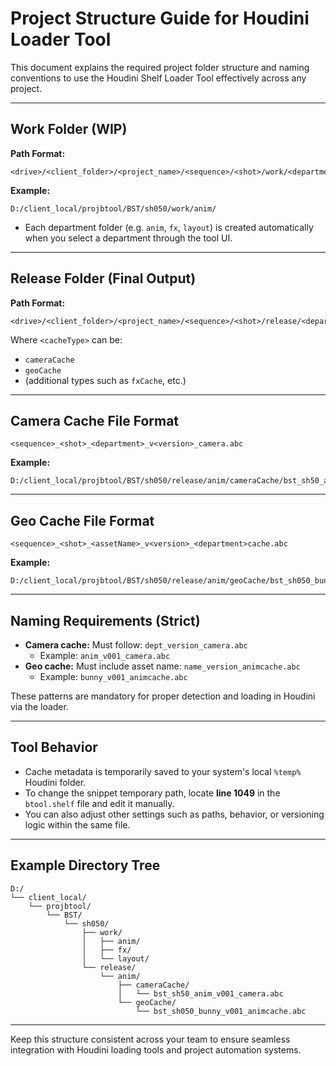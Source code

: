 # Project Structure Guide for Houdini Loader Tool

This document explains the required project folder structure and naming conventions to use the Houdini Shelf Loader Tool effectively across any project.

---

## Work Folder (WIP)

**Path Format:**

```
<drive>/<client_folder>/<project_name>/<sequence>/<shot>/work/<department>/
```

**Example:**

```
D:/client_local/projbtool/BST/sh050/work/anim/
```

- Each department folder (e.g. `anim`, `fx`, `layout`) is created automatically when you select a department through the tool UI.

---

## Release Folder (Final Output)

**Path Format:**

```
<drive>/<client_folder>/<project_name>/<sequence>/<shot>/release/<department>/<cacheType>/
```

Where `<cacheType>` can be:

- `cameraCache`
- `geoCache`
- (additional types such as `fxCache`, etc.)

---

## Camera Cache File Format

```
<sequence>_<shot>_<department>_v<version>_camera.abc
```

**Example:**

```
D:/client_local/projbtool/BST/sh050/release/anim/cameraCache/bst_sh50_anim_v001_camera.abc
```

---

## Geo Cache File Format

```
<sequence>_<shot>_<assetName>_v<version>_<department>cache.abc
```

**Example:**

```
D:/client_local/projbtool/BST/sh050/release/anim/geoCache/bst_sh050_bunny_v001_animcache.abc
```

---

## Naming Requirements (Strict)

- **Camera cache:** Must follow: `dept_version_camera.abc`
  - Example: `anim_v001_camera.abc`
- **Geo cache:** Must include asset name: `name_version_animcache.abc`
  - Example: `bunny_v001_animcache.abc`

These patterns are mandatory for proper detection and loading in Houdini via the loader.

---

## Tool Behavior

- Cache metadata is temporarily saved to your system's local `%temp%` Houdini folder.
- To change the snippet temporary path, locate **line 1049** in the `btool.shelf` file and edit it manually.
- You can also adjust other settings such as paths, behavior, or versioning logic within the same file.

---

## Example Directory Tree

```
D:/
└── client_local/
    └── projbtool/
        └── BST/
            └── sh050/
                ├── work/
                │   ├── anim/
                │   ├── fx/
                │   └── layout/
                └── release/
                    └── anim/
                        ├── cameraCache/
                        │   └── bst_sh50_anim_v001_camera.abc
                        └── geoCache/
                            └── bst_sh050_bunny_v001_animcache.abc
```

---

Keep this structure consistent across your team to ensure seamless integration with Houdini loading tools and project automation systems.


